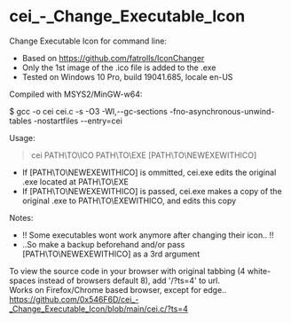 # cei_-_Change_Executable_Icon


Change Executable Icon for command line:
  - Based on https://github.com/fatrolls/IconChanger
  - Only the 1st image of the .ico file is added to the .exe
  - Tested on Windows 10 Pro, build 19041.685, locale en-US


Compiled with MSYS2/MinGW-w64:

  $ gcc -o cei cei.c -s -O3 -Wl,--gc-sections -fno-asynchronous-unwind-tables -nostartfiles --entry=cei


Usage:

  > cei PATH\TO\ICO PATH\TO\EXE [PATH\TO\NEWEXEWITHICO]
  - If [PATH\TO\NEWEXEWITHICO] is ommitted, cei.exe edits the original .exe located at PATH\TO\EXE
  - If [PATH\TO\NEWEXEWITHICO] is passed, cei.exe makes a copy of the original .exe to PATH\TO\EXEWITHICO, and edits this copy


Notes:

  - !! Some executables wont work anymore after changing their icon.. !!
  - ..So make a backup beforehand and/or pass [PATH\TO\NEWEXEWITHICO] as a 3rd argument

To view the source code in your browser with original tabbing (4 white-spaces instead of browsers default 8), add '/?ts=4' to url.  
Works on Firefox/Chrome based browser, except for edge..  
https://github.com/0x546F6D/cei_-_Change_Executable_Icon/blob/main/cei.c/?ts=4